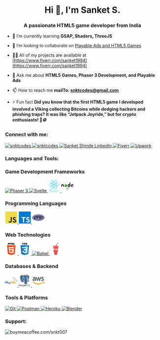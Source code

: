 <h1 align="center">Hi 👋, I'm Sanket S.</h1>
<h3 align="center">A passionate HTML5 game developer from India</h3>

- 🌱 I’m currently learning **GSAP, Shaders, ThreeJS**

- 👯 I’m looking to collaborate on [Playable Ads and HTML5 Games](https://www.fiverr.com/sanket1994)

- 👨‍💻 All of my projects are available at [https://www.fiverr.com/sanket1994](https://www.fiverr.com/sanket1994)

- 💬 Ask me about **HTML5 Games, Phaser 3 Development, and Playable Ads**

- 📫 How to reach me **mailTo: snktcodes@gmail.com**

- ⚡ Fun fact **Did you know that the first HTML5 game I developed involved a Viking collecting Bitcoins while dodging hackers and phishing traps? It was like “Jetpack Joyride,” but for crypto enthusiasts! 🚀🪙**

<h3 align="left">Connect with me:</h3>
<p align="left">
  <a href="https://dev.to/snktcodes" target="_blank" rel="noreferrer">
    <img align="center" src="https://raw.githubusercontent.com/rahuldkjain/github-profile-readme-generator/master/src/images/icons/Social/devto.svg" alt="snktcodes" height="30" width="40" />
  </a>
  <a href="https://twitter.com/snktcodes" target="_blank" rel="noreferrer">
    <img align="center" src="https://raw.githubusercontent.com/rahuldkjain/github-profile-readme-generator/master/src/images/icons/Social/twitter.svg" alt="snktcodes" height="30" width="40" />
  </a>
  <a href="https://www.linkedin.com/in/sanket-shinde-798b60156/" target="_blank" rel="noreferrer">
    <img align="center" src="https://raw.githubusercontent.com/rahuldkjain/github-profile-readme-generator/master/src/images/icons/Social/linked-in-alt.svg" alt="Sanket Shinde LinkedIn" height="30" width="40" />
  </a>
  <a href="https://www.fiverr.com/sanket1994" target="_blank" rel="noreferrer">
    <img align="center" src="http://snktcodes.github.io/snktCodes/fiverrr.svg" alt="Fiverr" width="100" height="40" />
  </a>
  <a href="https://www.upwork.com/fl/~0173ab638d2bb7a9c4?mp_source=share" target="_blank" rel="noreferrer">
    <img align="center" src="http://snktcodes.github.io/snktCodes/upwork.svg" alt="Upwork" width="100" height="40" />
  </a>
</p>

<h3 align="left">Languages and Tools:</h3>

<h3 align="left">Game Development Frameworks</h3>
<p align="left">
  <a href="https://phaser.io/" target="_blank" rel="noreferrer">
    <img src="http://snktcodes.github.io/snktCodes/phaserplanet.svg" alt="Phaser 3" width="40" height="40"/>
  </a>
  <a href="https://svelte.dev" target="_blank" rel="noreferrer">
    <img src="https://upload.wikimedia.org/wikipedia/commons/1/1b/Svelte_Logo.svg" alt="Svelte" width="40" height="40"/>
  </a>
  <a href="https://reactjs.org/" target="_blank" rel="noreferrer">
    <img src="https://raw.githubusercontent.com/devicons/devicon/master/icons/react/react-original-wordmark.svg" alt="React" width="40" height="40"/>
  </a>
  <a href="https://nodejs.org" target="_blank" rel="noreferrer">
    <img src="https://raw.githubusercontent.com/devicons/devicon/master/icons/nodejs/nodejs-original-wordmark.svg" alt="Node.js" width="40" height="40"/>
  </a>
</p>

<h3 align="left">Programming Languages</h3>
<p align="left">
  <a href="https://developer.mozilla.org/en-US/docs/Web/JavaScript" target="_blank" rel="noreferrer">
    <img src="https://raw.githubusercontent.com/devicons/devicon/master/icons/javascript/javascript-original.svg" alt="JavaScript" width="40" height="40"/>
  </a>
  <a href="https://www.typescriptlang.org/" target="_blank" rel="noreferrer">
    <img src="https://raw.githubusercontent.com/devicons/devicon/master/icons/typescript/typescript-original.svg" alt="TypeScript" width="40" height="40"/>
  </a>
  <a href="https://www.php.net" target="_blank" rel="noreferrer">
    <img src="https://raw.githubusercontent.com/devicons/devicon/master/icons/php/php-original.svg" alt="PHP" width="40" height="40"/>
  </a>
</p>

<h3 align="left">Web Technologies</h3>
<p align="left">
  <a href="https://www.w3schools.com/html/" target="_blank" rel="noreferrer">
    <img src="https://raw.githubusercontent.com/devicons/devicon/master/icons/html5/html5-original-wordmark.svg" alt="HTML5" width="40" height="40"/>
  </a>
  <a href="https://www.w3schools.com/css/" target="_blank" rel="noreferrer">
    <img src="https://raw.githubusercontent.com/devicons/devicon/master/icons/css3/css3-original-wordmark.svg" alt="CSS3" width="40" height="40"/>
  </a>
  <a href="https://babeljs.io/" target="_blank" rel="noreferrer">
    <img src="https://www.vectorlogo.zone/logos/babeljs/babeljs-icon.svg" alt="Babel" width="40" height="40"/>
  </a>
  <a href="https://gulpjs.com" target="_blank" rel="noreferrer">
    <img src="https://raw.githubusercontent.com/devicons/devicon/master/icons/gulp/gulp-plain.svg" alt="Gulp" width="40" height="40"/>
  </a>
</p>

<h3 align="left">Databases & Backend</h3>
<p align="left">
  <a href="https://www.mysql.com/" target="_blank" rel="noreferrer">
    <img src="https://raw.githubusercontent.com/devicons/devicon/master/icons/mysql/mysql-original-wordmark.svg" alt="MySQL" width="40" height="40"/>
  </a>
  <a href="https://www.postgresql.org" target="_blank" rel="noreferrer">
    <img src="https://raw.githubusercontent.com/devicons/devicon/master/icons/postgresql/postgresql-original-wordmark.svg" alt="PostgreSQL" width="40" height="40"/>
  </a>
  <a href="https://aws.amazon.com" target="_blank" rel="noreferrer">
    <img src="https://raw.githubusercontent.com/devicons/devicon/master/icons/amazonwebservices/amazonwebservices-original-wordmark.svg" alt="AWS" width="40" height="40"/>
  </a>
</p>

<h3 align="left">Tools & Platforms</h3>
<p align="left">
  <a href="https://git-scm.com/" target="_blank" rel="noreferrer">
    <img src="https://www.vectorlogo.zone/logos/git-scm/git-scm-icon.svg" alt="Git" width="40" height="40"/>
  </a>
  <a href="https://postman.com" target="_blank" rel="noreferrer">
    <img src="https://www.vectorlogo.zone/logos/getpostman/getpostman-icon.svg" alt="Postman" width="40" height="40"/>
  </a>
  <a href="https://heroku.com" target="_blank" rel="noreferrer">
    <img src="https://www.vectorlogo.zone/logos/heroku/heroku-icon.svg" alt="Heroku" width="40" height="40"/>
  </a>
  <a href="https://www.blender.org/" target="_blank" rel="noreferrer">
    <img src="https://download.blender.org/branding/community/blender_community_badge_white.svg" alt="Blender" width="40" height="40"/>
  </a>
</p>

<h3 align="left">Support:</h3>
<p><a href="https://www.buymeacoffee.com/buymeacoffee.com/snkt007"> <img align="left" src="https://cdn.buymeacoffee.com/buttons/v2/default-yellow.png" height="50" width="210" alt="buymeacoffee.com/snkt007" /></a></p><br><br>
